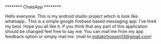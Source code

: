 ******** ChatsApp ********

Hello everyone. This is my  android studio project which is look like whatsapp . 
This is a simple google firebase based messaging app.
I've tired my best. Hope you all like it. If you think that any part of this application should be changed feel free to say me. 
You can mail me from my app feedback option or simply mail me. (mail to:mdjakirhossen13@gmail.com)
